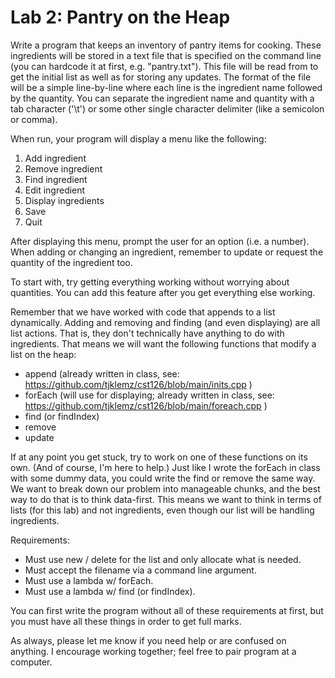 # Lab 2: Pantry on the Heap

Write a program that keeps an inventory of pantry items for cooking. These ingredients will be stored in a text file that is specified on the command line (you can hardcode it at first, e.g. "pantry.txt"). This file will be read from to get the initial list as well as for storing any updates. The format of the file will be a simple line-by-line where each line is the ingredient name followed by the quantity. You can separate the ingredient name and quantity with a tab character ('\t') or some other single character delimiter (like a semicolon or comma).

When run, your program will display a menu like the following:

1. Add ingredient
2. Remove ingredient
3. Find ingredient
4. Edit ingredient
5. Display ingredients
6. Save
7. Quit

After displaying this menu, prompt the user for an option (i.e. a number). When adding or changing an ingredient, remember to update or request the quantity of the ingredient too.

To start with, try getting everything working without worrying about quantities. You can add this feature after you get everything else working.

Remember that we have worked with code that appends to a list dynamically. Adding and removing and finding (and even displaying) are all list actions. That is, they don't technically have anything to do with ingredients. That means we will want the following functions that modify a list on the heap:

- append (already written in class, see: https://github.com/tjklemz/cst126/blob/main/inits.cpp )
- forEach (will use for displaying; already written in class, see: https://github.com/tjklemz/cst126/blob/main/foreach.cpp )
- find (or findIndex)
- remove
- update

If at any point you get stuck, try to work on one of these functions on its own. (And of course, I'm here to help.) Just like I wrote the forEach in class with some dummy data, you could write the find or remove the same way. We want to break down our problem into manageable chunks, and the best way to do that is to think data-first. This means we want to think in terms of lists (for this lab) and not ingredients, even though our list will be handling ingredients.

Requirements:

- Must use new / delete for the list and only allocate what is needed.
- Must accept the filename via a command line argument.
- Must use a lambda w/ forEach.
- Must use a lambda w/ find (or findIndex).

You can first write the program without all of these requirements at first, but you must have all these things in order to get full marks.

As always, please let me know if you need help or are confused on anything. I encourage working together; feel free to pair program at a computer.
